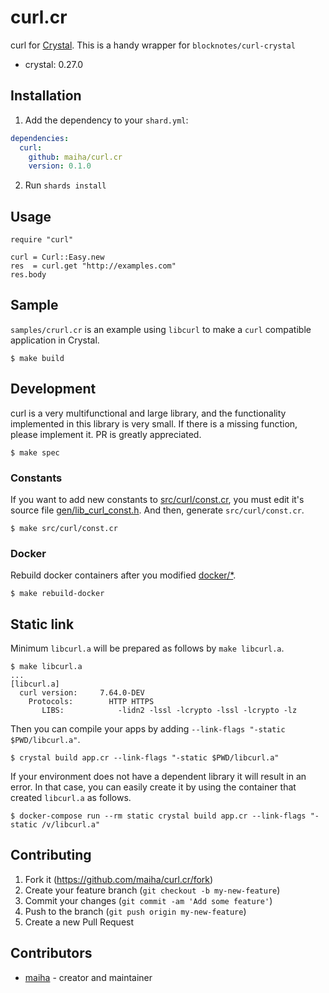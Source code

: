# curl.cr

curl for [Crystal](http://crystal-lang.org/).
This is a handy wrapper for `blocknotes/curl-crystal`

- crystal: 0.27.0

## Installation

1. Add the dependency to your `shard.yml`:
```yaml
dependencies:
  curl:
    github: maiha/curl.cr
    version: 0.1.0
```
2. Run `shards install`

## Usage

```crystal
require "curl"

curl = Curl::Easy.new
res  = curl.get "http://examples.com"
res.body 
```

## Sample

`samples/crurl.cr` is an example using `libcurl` to make a `curl` compatible application in Crystal.

```console
$ make build
```

## Development

curl is a very multifunctional and large library, and the functionality implemented in this library is very small. If there is a missing function, please implement it. PR is greatly appreciated.

```console
$ make spec
```

### Constants

If you want to add new constants to [src/curl/const.cr](./src/curl/const.cr),
you must edit it's source file [gen/lib_curl_const.h](./gen/lib_curl_const.h).
And then, generate `src/curl/const.cr`.

```console
$ make src/curl/const.cr
```

### Docker

Rebuild docker containers after you modified [docker/*](./docker/).

```console
$ make rebuild-docker
```

## Static link

Minimum `libcurl.a` will be prepared as follows by `make libcurl.a`.

```console
$ make libcurl.a
...
[libcurl.a]
  curl version:     7.64.0-DEV
    Protocols:        HTTP HTTPS
	   LIBS:            -lidn2 -lssl -lcrypto -lssl -lcrypto -lz
```

Then you can compile your apps by adding `--link-flags "-static $PWD/libcurl.a"`.

```console
$ crystal build app.cr --link-flags "-static $PWD/libcurl.a"
```

If your environment does not have a dependent library it will result in an error. In that case, you can easily create it by using the container that created `libcurl.a` as follows.

```console
$ docker-compose run --rm static crystal build app.cr --link-flags "-static /v/libcurl.a"
```

## Contributing

1. Fork it (<https://github.com/maiha/curl.cr/fork>)
2. Create your feature branch (`git checkout -b my-new-feature`)
3. Commit your changes (`git commit -am 'Add some feature'`)
4. Push to the branch (`git push origin my-new-feature`)
5. Create a new Pull Request

## Contributors

- [maiha](https://github.com/maiha) - creator and maintainer
